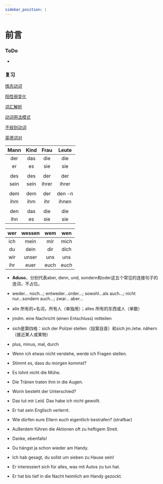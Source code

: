 ```yaml
---
sidebar_position: 1
---
```


# 前言

### ToDo

* 

### 复习

[情态动词](./动词/情态动词.md)

[阳性弱变化](./名词/阳性弱变化.md)

[词汇解析](./其他/词汇解析.md)

[动词用法模式](./动词/用法模式.md)

[不规则动词](./动词/不规则动词.md)

[英德词对](./其他/英德词对.md)

| Mann | Kind | Frau  | Leute  |
| :--: | :--: | :---: | :----: |
| der  | das  |  die  |  die   |
|  er  |  es  |  sie  |  sie   |
|      |      |       |        |
| des  | des  |  der  |  der   |
| sein | sein | ihrer | ihrer  |
|      |      |       |        |
| dem  | dem  |  der  | den -n |
| ihm  | ihm  |  ihr  | ihnen  |
|      |      |       |        |
| den  | das  |  die  |  die   |
| ihn  |  es  |  sie  |  sie   |

| wer  | wessen | wem  | wen  |
| :--: | :----: | :--: | :--: |
| ich  |  mein  | mir  | mich |
|  du  |  dein  | dir  | dich |
| wir  | unser  | uns  | uns  |
| ihr  |  euer  | euch | euch |



* **Aduso**，分别代表aber, denn, und, sondern和oder这五个常见的连接句子的连词，不占位。
* weder... noch...; entweder...order...; sowohl...als auch...; nicht nur...sondern auch...; zwar... aber...
* alle 所有的+名词，所有人（单独用）；alles 所有的东西或人（单数）
* jmdm. eine Nachricht (einen Entschluss) mitteilen
* sich是第四格：sich der Polizei stellen（投案自首）和sich jm./etw. nähern（接近某人或某物）
* plus, minus, mal, durch
* Wenn ich etwas nicht verstehe, werde ich Fragen stellen.


* Stimmt es, dass du morgen kommst?
* Es lohnt nicht die Mühe.
* Die Tränen traten ihm in die Augen.
* Worin besteht der Unterschied?
* Das tut mir Leid. Das habe ich nicht gewollt.
* Er hat sein Englisch verlernt.
* Wie dürfen eure Eltern euch eigentlich bestrafen? (strafbar)
* Außerdem führen die Aktionen oft zu heftigem Streit.
* Danke, ebenfalls!
* Du hängst ja schon wieder am Handy.
* Ich hab gesagt, du sollst um sieben zu Hause sein!
* Er interessiert sich für alles, was mit Autos zu tun hat.
* Er hat bis tief in die Nacht heimlich am Handy gezockt.
